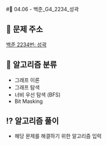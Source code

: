 #🌹 04.06 - 백준_G4_2234_성곽

## 📝 문제 주소

[백준 2234번: 성곽](https://www.acmicpc.net/problem/2234)

## 📝 알고리즘 분류

- 그래프 이론
- 그래프 탐색
- 너비 우선 탐색 (BFS)
- Bit Masking

## ⁉️ 알고리즘 풀이

- 해당 문제를 해결하기 위한 알고리즘 입럭